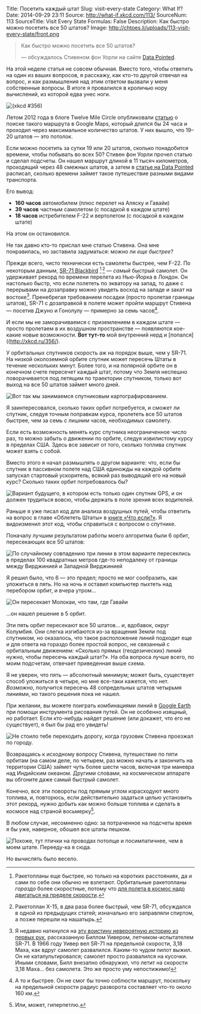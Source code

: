 Title: Посетить каждый штат
Slug: visit-every-state
Category: What If?
Date: 2014-09-29 23:11
Source: http://what-if.xkcd.com/113/
SourceNum: 113
SourceTitle: Visit Every State
Formulas: False
Description: Как быстро можно посетить все 50 штатов?
Image: http://chtoes.li/uploads/113-visit-every-state/front.png

> Как быстро можно посетить все 50 штатов?
>
> — обсуждалось Стивеном фон Уорли на сайте [Data Pointed](http://www.datapointed.net/2012/08/fastest-route-to-visit-all-fifty-united-states/).

На этой неделе статья не совсем обычная. Вместо того, чтобы ответить на один из ваших вопросов, я расскажу, как кто-то другой отвечал на вопрос, и как размышления над этим ответом вызвали у меня собственные вопросы. В итоге я провалился в кроличью нору вычислений, из которой едва унес ноги.

![](/uploads/113-visit-every-state/nerd_sniping_ru.png "(xkcd #356)")

Летом 2012 года в блоге Twelve Mile Circle опубликовали [статью](http://www.datapointed.net/2012/08/fastest-route-to-visit-all-fifty-united-states/) о поиске такого маршрута в Google Maps, который длился бы 24 часа и проходил через максимальное количество штатов. У них вышло, что 19–20 штатов — это потолок.

Если можно посетить за сутки 19 или 20 штатов, сколько понадобится времени, чтобы побывать во всех 50? Стивен фон Уорли прочел статью и сделал подсчеты. Он нашел маршрут длиной в 11 тысяч километров, проходящий через 48 смежных штатов, а затем в [статье на Data Pointed](http://www.datapointed.net/2012/08/fastest-route-to-visit-all-fifty-united-states/) расписал, сколько времени займет такое путешествие разными видами транспорта.

Его вывод:

* **160 часов** автомобилем (плюс перелет на Аляску и Гавайи)
* **39 часов** частным самолетом (с посадкой в каждом штате)
* **18 часов** истребителем F-22 и вертолетом (с посадкой в каждом штате)

На этом он остановился.

Не так давно кто-то прислал мне статью Стивена. Она мне понравилась, но заставила задуматься: можно ли _еще быстрее_?

Прежде всего, чисто технически есть самолеты быстрее, чем F-22. По некоторым данным, [SR-71 Blackbird](https://ru.wikipedia.org/wiki/Lockheed_SR-71) [^1]&thinsp;[^2] — _самый_ быстрый самолет. Он удерживает рекорд по времени перелета из Нью-Йорка в Лондон. Он настолько быстр, что если полететь по экватору на запад, то даже с перерывами на дозаправку можно увидеть восход на западе и закат на востоке[^3]. Пренебрегая требованием посадки (просто пролетая границы штатов), SR-71 с дозаправкой в полете может пройти маршрут Стивена — посетив Джуно и Гонолулу — примерно за семь часов[^4].

[^1]: Ракетопланы еще быстрее, но только на коротких расстояниях, да и сами по себе они обычно не взлетают. Орбитальные ракетопланы _гораздо_ более скоростные, потому что [для полета в космос надо двигаться на пределе скорости](http://chtoes.li/orbital-speed).
[^2]: Ракетоплан X-15, в два раза более быстрый, чем SR-71, обсуждался в одной из предыдущих статей; изначально его заправляли спиртом, а позже перешли на нашатырь.
[^3]: Я недавно наткнулся на [эту воистину невероятную историю из первых рук](http://www.roadrunnersinternationale.com/roadrunner_blog/?p=188), рассказанную Биллом Уивером, летчиком-испытателем SR-71. В 1966 году Уивер вел SR-71 на предельной скорости, 3,18 Маха, как вдруг самолет развалился. Каким-то чудом пилот выжил. Он не катапультировался; самолет просто развалился на кусочки. Иными словами, Билл внезапно обнаружил, что летит на скорости 3,18 Маха… без самолета. Это же просто уму непостижимо!
[^4]: А то и быстрее. Он не смог бы точно соблюсти маршрут, поскольку на предельной скорости радиус разворота составляет что-то около 160 км.

И если мы не заморачиваемся с приземлением в каждом штате — просто пролетаем в их воздушном пространстве — появляются кое-какие новые возможности. **Вот тут-то** мой внутренний нерд и [попался]((http://xkcd.ru/356/).

У орбитальных спутников скорость аж на порядок выше, чем у SR-71. На низкой околоземной орбите спутник может пересечь Штаты в течение нескольких минут. Более того, и на полярной орбите он в конечном счете пересечет каждый штат, потому что Земля неспешно поворачивается под летящим по траектории спутником, только вот выход на все 50 штатов займет много дней.

![](/uploads/113-visit-every-state/polar.png "Вот так мы занимаемся спутниковым картографированием.")

Я заинтересовался, сколько таких орбит потребуется, и сможет ли спутник, следуя точным поправкам курса, пролететь все 50 штатов быстрее, чем за семь с лишним часов, необходимых самолету.

Если есть возможность менять курс спутника неограниченное число раз, то можно забыть о движении по орбите, следуя извилистому курсу в пределах США. Здесь все зависит от того, сколько топлива спутник может взять с собой.

Вместо этого я начал размышлять о другом варианте: что, если бы спутник в пассивном полете над США единожды на каждой орбите запускал стартовый ускоритель, всякий раз выводящий его на новый курс? Сколько таких орбит потребовалось бы?

![](/uploads/113-visit-every-state/orbits.png "Вариант будущего, в котором есть только один спутник GPS, и он должен трудиться вовсю, чтобы держать в поле зрения всех водителей.")

Раньше я уже писал код для анализа воздушных путей, чтобы ответить на вопрос в главе «Облететь Штаты» в [книге «Что если?»](http://www.amazon.com/What-If-Scientific-Hypothetical-Questions/dp/0544272994). Я видоизменил этот код, чтобы справиться с вопросом о спутнике.

Поначалу лучшим результатом работы моего алгоритма были 6 орбит, пересекающих все 50 штатов:

![](/uploads/113-visit-every-state/six_ru.png "По случайному совпадению три линии в этом варианте пересеклись в пределах 100 квадратных метров где-то неподалеку от границы между Вирджинией и Западной Вирджинией")

Я решил было, что 6 — это предел; просто не мог сообразить, как уложиться в пять. Но на ночь я оставил компьютер пыхтеть над перебором орбит, и вчера утром…

![](/uploads/113-visit-every-state/five_ru.png "Он пересекает Молокаи, что там, где Гавайи")

…он нашел решение в 5 орбит.

Эти пять орбит пересекают все 50 штатов… _и_, вдобавок, округ Колумбия. Они слегка изгибаются из-за вращения Земли под спутником, но оказалось, что такое расположение линий подходит еще и для ответа на гораздо более простой вопрос, не связанный с орбитальным движением: «Сколько прямых (геодезических) линий нужно, чтобы пересечь каждый штат?». На оба вопроса лучше всего, по моим подсчетам, отвечает приведенная выше схема.

Я не уверен, что пять — абсолютный минимум; может быть, существует способ уложиться в четыре, но мне все-таки кажется, что нет. _Возможно_, получится пересечь 48 сопредельных штатов четырьмя линиями, но такого решения пока не нашел.

При желании, вы можете поиграть комбинациями линий в [Google Earth](https://www.google.com/earth/) при помощи инструмента рисования путей. Он не особенно изящный, но работает. Если кто-нибудь найдет решение (или докажет, что его не существует), я был бы рад его увидеть!

![](/uploads/113-visit-every-state/truck_ru.png "Не стоило тебе переходить дорогу, когда грузовик Стивена проезжал по городу.")

Возвращаясь к исходному вопросу Стивена, путешествие по пяти орбитам (на самом деле, по четырем, раз можно начать и закончить на территории США) займет чуть более шести часов, включая три маневра над Индийским океаном. Другими словами, на космическом аппарате вы обгоните даже самый быстрый самолет.

Конечно, все эти повороты под прямым углом израсходуют много топлива, и, повторюсь, если действительно задаться целью установить этот рекорд, нужно добыть как можно больше топлива и сделать в космосе над страной восьмерку[^5].

[^5]: Или, может, гиперпетлю.

В любом случае, несомненно одно: за потраченное на подсчеты время я бы уже, наверное, обошел все штаты пешком.

![](/uploads/113-visit-every-state/walked.png "Похоже, тут птички на проводах потолще и посимпатичнее, чем в моем штате. Перееду-ка я сюда.")

Но вычислять было весело.
